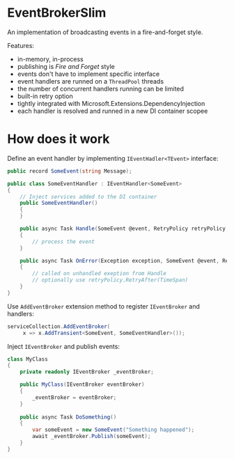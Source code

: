 # EventBrokerSlim  

An implementation of broadcasting events in a fire-and-forget style.  

Features:  
- in-memory, in-process
- publishing is *Fire and Forget* style  
- events don't have to implement specific interface  
- event handlers are runned on a `ThreadPool` threads  
- the number of concurrent handlers running can be limited  
- built-in retry option
- tightly integrated with Microsoft.Extensions.DependencyInjection
- each handler is resolved and runned in a new DI container scopee

# How does it work

Define an event handler by implementing `IEventHadler<TEvent>` interface:

```csharp
public record SomeEvent(string Message);

public class SomeEventHandler : IEventHandler<SomeEvent>
{
    // Inject services added to the DI container
    public SomeEventHandler()
    {
    }

    public async Task Handle(SomeEvent @event, RetryPolicy retryPolicy, CancellationToken cancellationToken)
    {
        // process the event
    }

    public async Task OnError(Exception exception, SomeEvent @event, RetryPolicy retryPolicy, CancellationToken cancellationToken)
    {
        // called on unhandled exeption from Handle 
        // optionally use retryPolicy.RetryAfter(TimeSpan)
    }
}
```


Use `AddEventBroker` extension method to register `IEventBroker` and handlers:

```csharp
serviceCollection.AddEventBroker(
     x => x.AddTransient<SomeEvent, SomeEventHandler>());
```

Inject `IEventBroker` and publish events:

```csharp
class MyClass
{
    private readonly IEventBroker _eventBroker;

    public MyClass(IEventBroker eventBroker)
    {
        _eventBroker = eventBroker;
    }
    
    public async Task DoSomething()
    {
        var someEvent = new SomeEvent("Something happened");
        await _eventBroker.Publish(someEvent);
    }
}
```

